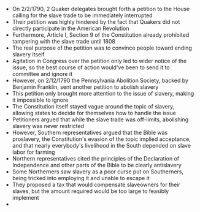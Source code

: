 - On 2/2/1790, 2 Quaker delegates brought forth a petition to the House calling for the slave trade to be immediately interrupted
- Their petition was highly hindered by the fact that Quakers did not directly participate in the American Revolution
- Furthermore, Article I, Section 9 of the Constitution already prohibited tampering with the slave trade until 1808
- The real purpose of the petition was to convince people toward ending slavery itself
- Agitation in Congress over the petition only led to wider notice of the issue, so the best course of action would've been to send it to committee and ignore it
- However, on 2/12/1790 the Pennsylvania Abolition Society, backed by Benjamin Franklin, sent another petition to abolish slavery
- This petition only brought more attention to the issue of slavery, making it impossible to ignore
- The Constitution itself stayed vague around the topic of slavery, allowing states to decide for themselves how to handle the issue
- Petitioners argued that while the slave trade was off-limits, abolishing slavery was never restricted
- However, Southern representatives argued that the Bible was proslavery, the Constitution's evasion of the topic implied acceptance, and that nearly everybody's livelihood in the South depended on slave labor for farming
- Northern representatives cited the principles of the Declaration of Independence and other parts of the Bible to be clearly antislavery
- Some Northerners saw slavery as a poor curse put on Southerners, being tricked into employing it and unable to escape it
- They proposed a tax that would compensate slaveowners for their slaves, but the amount required would be too large to feasibly implement
- 